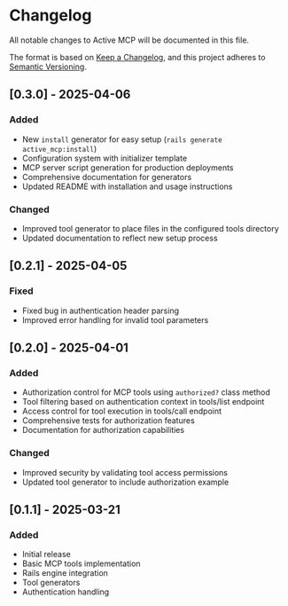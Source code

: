 # Changelog

All notable changes to Active MCP will be documented in this file.

The format is based on [Keep a Changelog](https://keepachangelog.com/en/1.0.0/),
and this project adheres to [Semantic Versioning](https://semver.org/spec/v2.0.0.html).

## [0.3.0] - 2025-04-06

### Added
- New `install` generator for easy setup (`rails generate active_mcp:install`)
- Configuration system with initializer template
- MCP server script generation for production deployments
- Comprehensive documentation for generators
- Updated README with installation and usage instructions

### Changed
- Improved tool generator to place files in the configured tools directory
- Updated documentation to reflect new setup process

## [0.2.1] - 2025-04-05

### Fixed
- Fixed bug in authentication header parsing
- Improved error handling for invalid tool parameters

## [0.2.0] - 2025-04-01

### Added
- Authorization control for MCP tools using `authorized?` class method
- Tool filtering based on authentication context in tools/list endpoint
- Access control for tool execution in tools/call endpoint
- Comprehensive tests for authorization features
- Documentation for authorization capabilities

### Changed
- Improved security by validating tool access permissions
- Updated tool generator to include authorization example

## [0.1.1] - 2025-03-21

### Added
- Initial release
- Basic MCP tools implementation
- Rails engine integration
- Tool generators
- Authentication handling
